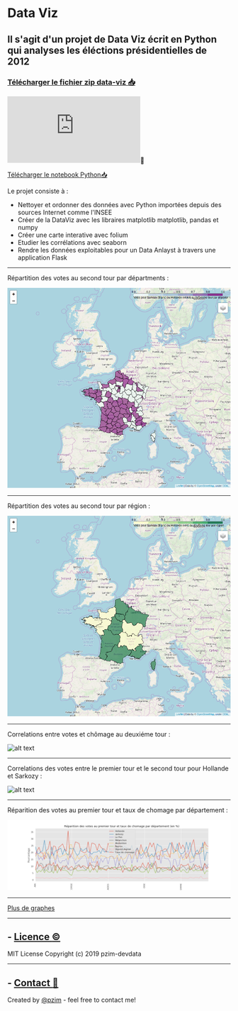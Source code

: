 # Data Viz
## Il s'agit d'un projet de Data Viz écrit en Python qui analyses les éléctions présidentielles de 2012
### [Télécharger le fichier zip data-viz :inbox_tray:](https://github.com/pzim-devdata/DATA-developer/releases/download/V1.0.0/data-viz.zip)

![Consulter le notebook Python](https://github.com/pzim-devdata/DATA-developer/blob/master/data-viz/Projet%20%C3%A9l%C3%A9ctions.pdf):blue_book:

[Télécharger le notebook Python:inbox_tray:](https://github.com/pzim-devdata/DATA-developer/raw/master/data-viz/Projet%20%C3%A9l%C3%A9ctions.pdf)


Le projet consiste à :

- Nettoyer et ordonner des données avec Python importées depuis des sources Internet comme l'INSEE
- Créer de la DataViz avec les libraires matplotlib matplotlib, pandas et numpy
- Créer une carte interative avec folium
- Etudier les corrélations avec seaborn
- Rendre les données exploitables pour un Data Anlayst à travers une application Flask


----------------------------------

Répartition des votes au second tour par départments :

![alt text](https://github.com/pzim-devdata/DATA-developer/blob/master/data-viz/static/Repartition%20votes%20deuxieme%20tour.png)

----------------------------------

Répartition des votes au second tour par région :

![alt text](https://github.com/pzim-devdata/DATA-developer/blob/master/data-viz/static/Repartition%20votes%20deuxieme%20tour%20region.png)

----------------------------------

Correlations entre votes et chômage au deuxiéme tour :

![alt text](https://github.com/pzim-devdata/DATA-developer/blob/master/data-viz/static/Correlations%20entre%20votes%20et%20ch%C3%B4mage%20deuxieme%20tour.png)

----------------------------------

Correlations des votes entre le premier tour et le second tour pour Hollande et Sarkozy :

![alt text](https://github.com/pzim-devdata/DATA-developer/blob/master/data-viz/static/Corr%C3%A9lation%20des%20votes%20entre%20le%20premier%20tour%20et%20le%20second%20tour%20pour%20Hollande%20et%20Sarkozy.png)

----------------------------------

Réparition des votes au premier tour et taux de chomage par département :

![alt text](https://github.com/pzim-devdata/DATA-developer/blob/master/data-viz/static/R%C3%A9parition%20des%20votes%20au%20premier%20tour%20et%20taux%20de%20chomage%20par%20d%C3%A9partement%20(en%20_).png)

----------------------------------

[Plus de graphes](https://github.com/pzim-devdata/DATA-developer/tree/master/data-viz/static)


--------------------------------------------

## - [Licence :copyright:](https://github.com/pzim-devdata/DATA-developer/raw/master/LICENSE)
MIT License
Copyright (c) 2019 pzim-devdata

--------------------------------------------


## - [Contact :email:](mailto:pizim@posteo.net?subject=Contact%20from%20Github)
Created by [@pzim](https://www.pzim.fr/) - feel free to contact me!







